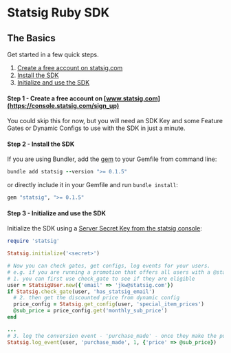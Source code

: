 # Statsig Ruby SDK

## The Basics

Get started in a few quick steps.

1. [Create a free account on statsig.com](#step1)
2. [Install the SDK](#step2)
3. [Initialize and use the SDK](#step3)

<a name="step1"></a>

#### Step 1 - Create a free account on [www.statsig.com](https://console.statsig.com/sign_up)

You could skip this for now, but you will need an SDK Key and some Feature Gates or Dynamic Configs to use with the SDK in just a minute.

<a name="step2"></a>

#### Step 2 - Install the SDK

If you are using Bundler, add the [gem](https://rubygems.org/gems/statsig) to your Gemfile from command line:
```Ruby
bundle add statsig --version ">= 0.1.5"
```
or directly include it in your Gemfile and run `bundle install`:
```Ruby
gem "statsig", ">= 0.1.5"
```

#### Step 3 - Initialize and use the SDK

Initialize the SDK using a [Server Secret Key from the statsig console](https://console.statsig.com/api_keys):

```Ruby
require 'statsig'

Statsig.initialize('<secret>')

# Now you can check gates, get configs, log events for your users.
# e.g. if you are running a promotion that offers all users with a @statsig.com email a discounted price on your monthly subscription service,
# 1. you can first use check_gate to see if they are eligible
user = StatsigUser.new({'email' => 'jkw@statsig.com'})
if Statsig.check_gate(user, 'has_statsig_email')
  # 2. then get the discounted price from dynamic config
  price_config = Statsig.get_config(user, 'special_item_prices')
  @sub_price = price_config.get('monthly_sub_price')
end

...
# 3. log the conversion event - 'purchase_made' - once they make the purchase
Statsig.log_event(user, 'purchase_made', 1, {'price' => @sub_price})
```
